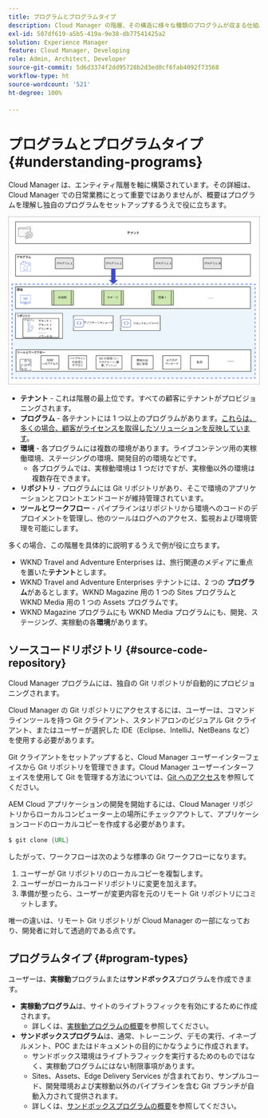 ```yaml
---
title: プログラムとプログラムタイプ
description: Cloud Manager の階層、その構造に様々な種類のプログラムが収まる仕組み、それらのプログラムの違いなどについて説明します。
exl-id: 507df619-a5b5-419a-9e38-db77541425a2
solution: Experience Manager
feature: Cloud Manager, Developing
role: Admin, Architect, Developer
source-git-commit: 5d6d3374f2dd95728b2d3ed0cf6fab4092f73568
workflow-type: ht
source-wordcount: '521'
ht-degree: 100%

---
```



# プログラムとプログラムタイプ {#understanding-programs}

Cloud Manager は、エンティティ階層を軸に構築されています。その詳細は、Cloud Manager での日常業務にとって重要ではありませんが、概要はプログラムを理解し独自のプログラムをセットアップするうえで役に立ちます。

![Cloud Manager の階層](assets/program-types1.png)

* **テナント** - これは階層の最上位です。すべての顧客にテナントがプロビジョニングされます。
* **プログラム** - 各テナントには 1 つ以上のプログラムがあります。[これらは、多くの場合、顧客がライセンスを取得したソリューションを反映しています](introduction-production-programs.md)。
* **環境** - 各プログラムには複数の環境があります。ライブコンテンツ用の実稼働環境、ステージングの環境、開発目的の環境などです。
   * 各プログラムでは、実稼動環境は 1 つだけですが、実稼働以外の環境は複数存在できます。
* **リポジトリ** - プログラムには Git リポジトリがあり、そこで環境のアプリケーションとフロントエンドコードが維持管理されています。
* **ツールとワークフロー** - パイプラインはリポジトリから環境へのコードのデプロイメントを管理し、他のツールはログへのアクセス、監視および環境管理を可能にします。

多くの場合、この階層を具体的に説明するうえで例が役に立ちます。

* WKND Travel and Adventure Enterprises は、旅行関連のメディアに重点を置いた&#x200B;**テナント**&#x200B;とします。
* WKND Travel and Adventure Enterprises テナントには、2 つの **プログラム**&#x200B;があるとします。WKND Magazine 用の 1 つの Sites プログラムと WKND Media 用の 1 つの Assets プログラムです。
* WKND Magazine プログラムにも WKND Media プログラムにも、開発、ステージング、実稼動の各&#x200B;**環境**&#x200B;があります。

## ソースコードリポジトリ {#source-code-repository}

Cloud Manager プログラムには、独自の Git リポジトリが自動的にプロビジョニングされます。

Cloud Manager の Git リポジトリにアクセスするには、ユーザーは、コマンドラインツールを持つ Git クライアント、スタンドアロンのビジュアル Git クライアント、またはユーザーが選択した IDE（Eclipse、IntelliJ、NetBeans など）を使用する必要があります。

Git クライアントをセットアップすると、Cloud Manager ユーザーインターフェイスから Git リポジトリを管理できます。Cloud Manager ユーザーインターフェイスを使用して Git を管理する方法については、[Git へのアクセス](/help/implementing/cloud-manager/managing-code/accessing-repos.md)を参照してください。

AEM Cloud アプリケーションの開発を開始するには、Cloud Manager リポジトリからローカルコンピューター上の場所にチェックアウトして、アプリケーションコードのローカルコピーを作成する必要があります。

```java
$ git clone {URL}
```

したがって、ワークフローは次のような標準の Git ワークフローになります。

1. ユーザーが Git リポジトリのローカルコピーを複製します。
1. ユーザーがローカルコードリポジトリに変更を加えます。
1. 準備が整ったら、ユーザーが変更内容を元のリモート Git リポジトリにコミットします。

唯一の違いは、リモート Git リポジトリが Cloud Manager の一部になっており、開発者に対して透過的である点です。

## プログラムタイプ {#program-types}

ユーザーは、**実稼動**&#x200B;プログラムまたは&#x200B;**サンドボックス**&#x200B;プログラムを作成できます。

* **実稼動プログラム**&#x200B;は、サイトのライブトラフィックを有効にするために作成されます。
   * 詳しくは、[実稼動プログラムの概要](/help/implementing/cloud-manager/getting-access-to-aem-in-cloud/introduction-production-programs.md)を参照してください。
* **サンドボックスプログラム**&#x200B;は、通常、トレーニング、デモの実行、イネーブルメント、POC またはドキュメントの目的にかなうように作成されます。
   * サンドボックス環境はライブトラフィックを実行するためのものではなく、実稼動プログラムにはない制限事項があります。
   * Sites、Assets、Edge Delivery Services が含まれており、サンプルコード、開発環境および実稼動以外のパイプラインを含む Git ブランチが自動入力されて提供されます。
   * 詳しくは、[サンドボックスプログラムの概要](/help/implementing/cloud-manager/getting-access-to-aem-in-cloud/introduction-sandbox-programs.md)を参照してください。
